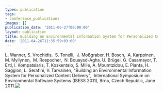 ```yaml
---
types: publication
tags:
- conference_publications
images: []
publication_date: '2011-06-27T00:00:00'
layout: publication
title: Building an Environmental Information System for Personalized Content Delivery
date: '2011-04-26T11:35:59+03:00'
---
```

L. Wanner, S. Vrochidis,&nbsp; S. Tonelli,&nbsp; J. Moßgraber, H. Bosch,&nbsp; A. Karppinen,&nbsp; M. Myllynen,&nbsp; M. Rospocher,&nbsp; N. Bouayad-Agha, U. Brügel, G. Casamayor, T. Ertl, I. Kompatsiaris, T. Koskentalo, S. Mille, A. Moumtzidou, E. Pianta, H. Saggion, L. Serafini, V. Tarvainen, &quot;Building an Environmental Information System for Personalized Content Delivery&quot;,&nbsp; International Symposium on Environmental Software Systems (ISESS 2011), Brno, Czech Republic, June 2011.<a _mce_href="papers/BuildingEnvironmentalSystem.pdf" href="http://mklab.iti.gr/mklab_people/stefanos/papers/BuildingEnvironmentalSystem.pdf" target="_blank"><img _mce_src="/files/pdf/pdf.png" align="top" border="0" src="/files/pdf/pdf.png" /></a></p>
